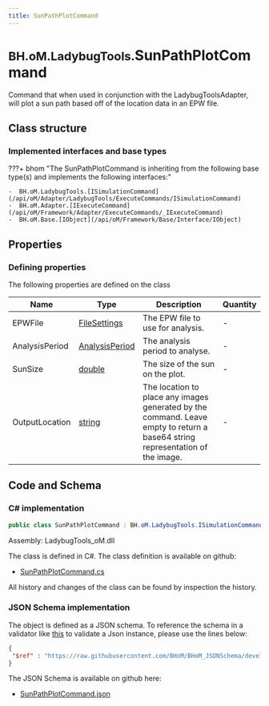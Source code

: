 ```yaml
---
title: SunPathPlotCommand
---
```


# <small>BH.oM.LadybugTools.</small>**SunPathPlotCommand**

Command that when used in conjunction with the LadybugToolsAdapter, will plot a sun path based off of the location data in an EPW file.

## Class structure

### Implemented interfaces and base types

???+ bhom "The SunPathPlotCommand is inheriting from the following base type(s) and implements the following interfaces:"

    -  BH.oM.LadybugTools.[ISimulationCommand](/api/oM/Adapter/LadybugTools/ExecuteCommands/ISimulationCommand)
    -  BH.oM.Adapter.[IExecuteCommand](/api/oM/Framework/Adapter/ExecuteCommands/_IExecuteCommand)
    -  BH.oM.Base.[IObject](/api/oM/Framework/Base/Interface/IObject)


## Properties



### Defining properties

The following properties are defined on the class

| Name             | Type             | Description      | Quantity         |
|------------------|------------------|------------------|------------------|
| EPWFile | [FileSettings](/api/oM/Framework/Adapter/FileSettings) | The EPW file to use for analysis. | - |
| AnalysisPeriod | [AnalysisPeriod](/api/oM/Adapter/LadybugTools/MetaData/AnalysisPeriod) | The analysis period to analyse. | - |
| SunSize | [double](https://learn.microsoft.com/en-us/dotnet/api/System.Double?view=netstandard-2.0) | The size of the sun on the plot. | - |
| OutputLocation | [string](https://learn.microsoft.com/en-us/dotnet/api/System.String?view=netstandard-2.0) | The location to place any images generated by the command. Leave empty to return a base64 string representation of the image. | - |


## Code and Schema

### C# implementation

``` C# title="C#"
public class SunPathPlotCommand : BH.oM.LadybugTools.ISimulationCommand, BH.oM.Adapter.IExecuteCommand, BH.oM.Base.IObject
```

Assembly: LadybugTools_oM.dll

The class is defined in C#. The class definition is available on github:

- [SunPathPlotCommand.cs](https://github.com/BHoM/LadybugTools_Toolkit/blob/develop/LadybugTools_oM/ExecuteCommands\SunPathPlotCommand.cs)

All history and changes of the class can be found by inspection the history.
### JSON Schema implementation

The object is defined as a JSON schema. To reference the schema in a validator like [this](https://www.jsonschemavalidator.net/) to validate a Json instance, please use the lines below:

``` json title="JSON Schema"
{
 "$ref" : "https://raw.githubusercontent.com/BHoM/BHoM_JSONSchema/develop/LadybugTools_oM/SunPathPlotCommand.json"
}
```

The JSON Schema is available on github here:

- [SunPathPlotCommand.json](https://github.com/BHoM/BHoM_JSONSchema/blob/develop/LadybugTools_oM/SunPathPlotCommand.json)
